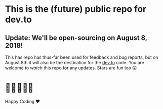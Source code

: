 # This is the (future) public repo for dev.to

## Update: We'll be open-sourcing on August 8, 2018!

This has repo has thus-far been used for feedback and bug reports, but on August 8th it will also be the destination for the [dev.to](/) code. You are welcome to _watch_ this repo for any updates. Stars are fun too 😝

# 🤩🤩🤩🤩🤩

Happy Coding ❤️

